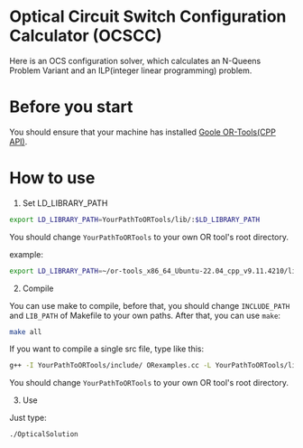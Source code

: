 # Optical Circuit Switch Configuration Calculator (OCSCC)

Here is an OCS configuration solver, which calculates an N-Queens Problem Variant and an ILP(integer linear programming) problem.

# Before you start

You should ensure that your machine has installed [Goole OR-Tools(CPP API)](https://developers.google.com/optimization).

# How to use

1. Set LD_LIBRARY_PATH
```bash
export LD_LIBRARY_PATH=YourPathToORTools/lib/:$LD_LIBRARY_PATH
```
You should change `YourPathToORTools` to your own OR tool's root directory.

example:
```bash
export LD_LIBRARY_PATH=~/or-tools_x86_64_Ubuntu-22.04_cpp_v9.11.4210/lib/:$LD_LIBRARY_PATH
```

2. Compile

You can use make to compile, before that, you should change `INCLUDE_PATH` and `LIB_PATH` of Makefile to your own paths. After that, you can use `make`:

```bash
make all
```

If you want to compile a single src file, type like this:
```bash
g++ -I YourPathToORTools/include/ ORexamples.cc -L YourPathToORTools/lib/ -lortools -o ORexamples
```
You should change `YourPathToORTools` to your own OR tool's root directory.

3. Use

Just type:
```bash
./OpticalSolution
```